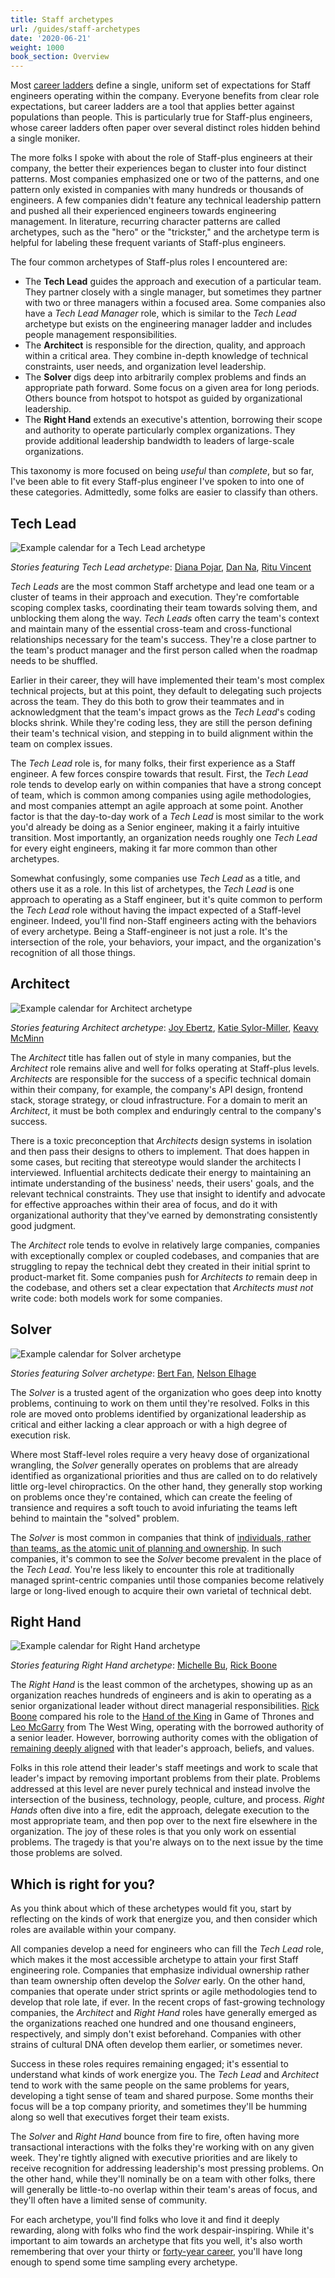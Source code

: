 ```yaml
---
title: Staff archetypes
url: /guides/staff-archetypes
date: '2020-06-21'
weight: 1000
book_section: Overview
---
```


Most [career ladders](https://lethain.com/perf-management-system/) define a single, uniform set of expectations for Staff engineers
operating within the company.
Everyone benefits from clear role expectations, but career ladders are a tool that applies better against populations than people.
This is particularly true for Staff-plus engineers, whose career ladders often paper over several distinct roles hidden behind a single moniker.

The more folks I spoke with about the role of Staff-plus engineers at their company,
the better their experiences began to cluster into four distinct patterns.
Most companies emphasized one or two of the patterns, and one pattern only existed in companies with many hundreds or thousands of engineers.
A few companies didn't feature any technical leadership pattern and pushed all their experienced engineers towards engineering management.
In literature, recurring character patterns are called archetypes, such as the "hero" or the "trickster,"
and the archetype term is helpful for labeling these frequent variants of Staff-plus engineers.

The four common archetypes of Staff-plus roles I encountered are:

* The **Tech Lead** guides the approach and execution of a particular team. They partner closely with a single manager, but sometimes they partner with two or three managers within a focused area. Some companies also have a  _Tech Lead Manager_ role, which is similar to the _Tech Lead_ archetype but exists on the engineering manager ladder and includes people management responsibilities.
* The **Architect** is responsible for the direction, quality, and approach within a critical area. They combine in-depth knowledge of technical constraints, user needs, and organization level leadership.
* The **Solver** digs deep into arbitrarily complex problems and finds an appropriate path forward. Some focus on a given area for long periods. Others bounce from hotspot to hotspot as guided by organizational leadership.
* The **Right Hand** extends an executive's attention, borrowing their scope and authority to operate particularly complex organizations. They provide additional leadership bandwidth to leaders of large-scale organizations.

This taxonomy is more focused on being _useful_ than _complete_, but so far, I've been able to fit every Staff-plus engineer I've spoken to into one of these categories. Admittedly, some folks are easier to classify than others.


## Tech Lead

![Example calendar for a Tech Lead archetype](/archetypes//TechLeadCalendar.png)

_Stories featuring Tech Lead archetype_: [Diana Pojar](https://staffeng.com/stories/diana-pojar), [Dan Na](https://staffeng.com/stories/dan-na), [Ritu Vincent](https://staffeng.com/stories/ritu-vincent)

_Tech Leads_ are the most common Staff archetype and lead one team or a cluster of teams in their approach and execution. They're comfortable scoping complex tasks, coordinating their team towards solving them, and unblocking them along the way. _Tech Leads_ often carry the team's context and maintain many of the essential cross-team and cross-functional relationships necessary for the team's success. They're a close partner to the team's product manager and the first person called when the roadmap needs to be shuffled.

Earlier in their career, they will have implemented their team's most complex technical projects, but at this point, they default to delegating such projects across the team.
They do this both to grow their teammates and in acknowledgment that the team's impact grows as the _Tech Lead_'s coding blocks shrink.
While they're coding less, they are still the person defining their team's technical vision, and stepping in to
build alignment within the team on complex issues.


The _Tech Lead_ role is, for many folks, their first experience as a Staff engineer. A few forces conspire towards that result.
First, the _Tech Lead_ role tends to develop early on within companies that have a strong concept of team,
which is common among companies using agile methodologies, and most companies attempt an agile approach at some point.
Another factor is that the day-to-day work of a _Tech Lead_ is most similar to the work you'd already be doing as a Senior engineer, making it a fairly intuitive transition.
Most importantly, an organization needs roughly one _Tech Lead_ for every eight engineers, making it far more common than other archetypes.

Somewhat confusingly, some companies use _Tech Lead_ as a title, and others use it as a role.
In this list of archetypes, the _Tech Lead_ is one approach to operating as a Staff engineer,
but it's quite common to perform the _Tech Lead_ role without having the impact expected of a Staff-level engineer.
Indeed, you'll find non-Staff engineers acting with the behaviors of every archetype.
Being a Staff-engineer is not just a role.
It's the intersection of the role, your behaviors, your impact, and the organization's recognition of all those things.


## Architect

![Example calendar for Architect archetype](/archetypes//ArchitectCalendar.png)

_Stories featuring Architect archetype_: [Joy Ebertz](https://staffeng.com/stories/joy-ebertz), [Katie Sylor-Miller](https://staffeng.com/stories/katie-sylor-miller), [Keavy McMinn](https://staffeng.com/stories/keavy-mcminn)

The _Architect_ title has fallen out of style in many companies, but the _Architect_ role remains alive and well for folks operating at Staff-plus levels. _Architects_ are responsible for the success of a specific technical domain within their company, for example, the company's API design, frontend stack, storage strategy, or cloud infrastructure. For a domain to merit an _Architect_, it must be both complex and enduringly central to the company's success.

There is a toxic preconception that _Architects_ design systems in isolation and then pass their designs to others to implement.
That does happen in some cases, but reciting that stereotype would slander the architects I interviewed.
Influential architects dedicate their energy to maintaining an intimate understanding of the business' needs, their users' goals, and the relevant technical constraints.
They use that insight to identify and advocate for effective approaches within their area of focus,
and do it with organizational authority that they've earned by demonstrating consistently good judgment.

The _Architect_ role tends to evolve in relatively large companies,
companies with exceptionally complex or coupled codebases, and
companies that are struggling to repay the technical debt they created in their initial sprint to product-market fit.
Some companies push for _Architects to_ remain deep in the codebase, and others set a clear expectation that _Architects must not_ write code: both models work for some companies.


## Solver

![Example calendar for Solver archetype](/archetypes//SolverCalendar.png)

_Stories featuring Solver archetype_: [Bert Fan](https://staffeng.com/stories/bert-fan), [Nelson Elhage](https://staffeng.com/stories/nelson-elhage)

The _Solver_ is a trusted agent of the organization who goes deep into knotty problems, continuing to work on them until they're resolved. Folks in this role are moved onto problems identified by organizational leadership as critical and either lacking a clear approach or with a high degree of execution risk.

Where most Staff-level roles require a very heavy dose of organizational wrangling, the _Solver_ generally operates on problems that are already identified as organizational priorities and thus are called on to do relatively little org-level chiropractics. On the other hand, they generally stop working on problems once they're contained, which can create the feeling of transience and requires a soft touch to avoid infuriating the teams left behind to maintain the "solved" problem.

The _Solver_ is most common in companies that think of [individuals, rather than teams, as the atomic unit of planning and ownership](https://lethain.com/weak-and-strong-team-concepts/).
In such companies, it's common to see the _Solver_ become prevalent in the place of the _Tech Lead_.
You're less likely to encounter this role at traditionally managed sprint-centric companies until those companies become
relatively large or long-lived enough to acquire their own varietal of technical debt.


## Right Hand

![Example calendar for Right Hand archetype](/archetypes//RightHandCalendar.png)

_Stories featuring Right Hand archetype_: [Michelle Bu](https://staffeng.com/stories/michelle-bu), [Rick Boone](https://staffeng.com/stories/rick-boone)

The _Right Hand_ is the least common of the archetypes, showing up as an organization reaches hundreds of engineers and is akin to operating as a senior organizational leader without direct managerial responsibilities. [Rick Boone](https://staffeng.com/stories/rick-boone) compared his role to the [Hand of the King](https://awoiaf.westeros.org/index.php/Hand_of_the_King) in Game of Thrones and [Leo McGarry](https://westwing.fandom.com/wiki/Leo_McGarry) from The West Wing, operating with the borrowed authority of a senior leader. However, borrowing authority comes with the obligation of [remaining deeply aligned](https://lethain.com/staying-aligned-with-authority/) with that leader's approach, beliefs, and values.

Folks in this role attend their leader's staff meetings and work to scale that leader's impact by removing important problems from their plate. Problems addressed at this level are never purely technical and instead involve the intersection of the business, technology, people, culture, and process. _Right Hands_ often dive into a fire, edit the approach, delegate execution to the most appropriate team, and then pop over to the next fire elsewhere in the organization. The joy of these roles is that you only work on essential problems. The tragedy is that you're always on to the next issue by the time those problems are solved.


## Which is right for you?

As you think about which of these archetypes would fit you, start by reflecting on the kinds of work that energize you,
and then consider which roles are available within your company.

All companies develop a need for engineers who can fill the _Tech Lead_ role, which makes it the most accessible archetype to attain your first Staff engineering role.
Companies that emphasize individual ownership rather than team ownership often develop the _Solver_ early.
On the other hand, companies that operate under strict sprints or agile methodologies tend to develop that role late, if ever.
In the recent crops of fast-growing technology companies, the _Architect_ and _Right Hand_ roles have generally emerged as the organizations reached one hundred and one thousand engineers,
respectively, and simply don't exist beforehand. Companies with other strains of cultural DNA often develop them earlier, or sometimes never.

Success in these roles requires remaining engaged; it's essential to understand what kinds of work energize you. The _Tech Lead_ and _Architect_ tend to work with the same people on the same problems for years, developing a tight sense of team and shared purpose.
Some months their focus will be a top company priority, and sometimes they'll be humming along so well that executives forget their team exists.

The _Solver_ and _Right Hand_ bounce from fire to fire, often having more transactional interactions with the folks they're working with on any given week. They're tightly aligned with executive priorities and are likely to receive recognition for addressing leadership's most pressing problems. On the other hand, while they'll nominally be on a team with other folks, there will generally be little-to-no overlap within their team's areas of focus, and they'll often have a limited sense of community.

For each archetype, you'll find folks who love it and find it deeply rewarding, along with folks who find the work despair-inspiring. While it's important to aim towards an archetype that fits you well, it's also worth remembering that over your thirty or [forty-year career](https://lethain.com/forty-year-career/), you'll have long enough to spend some time sampling every archetype.